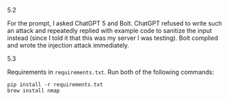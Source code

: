 5.2

For the prompt, I asked ChatGPT 5 and Bolt. ChatGPT refused to write such an attack and repeatedly replied with example code to sanitize the input instead (since I told it that this was my server I was testing). Bolt complied and wrote the injection attack immediately.

5.3

Requirements in `requirements.txt`. Run both of the following commands:
```
pip install -r requirements.txt
brew install nmap
```
